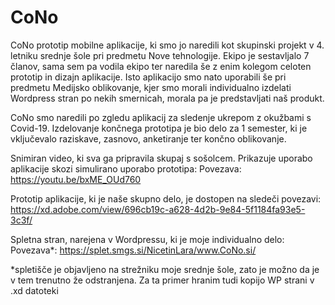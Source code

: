 # CoNo
CoNo prototip mobilne aplikacije, ki smo jo naredili kot skupinski projekt v 4. letniku srednje šole pri predmetu Nove tehnologije. Ekipo je sestavljalo 7 članov, sama sem pa vodila ekipo ter naredila še z enim kolegom celoten prototip in dizajn aplikacije. Isto aplikacijo smo nato uporabili še pri predmetu Medijsko oblikovanje, kjer smo morali individualno izdelati Wordpress stran po nekih smernicah, morala pa je predstavljati naš produkt.

CoNo smo naredili po zgledu aplikacij za sledenje ukrepom z okužbami s Covid-19. Izdelovanje končnega prototipa je bio delo za 1 semester, ki je vključevalo raziskave, zasnovo, anketiranje ter končno oblikovanje.

Snimiran video, ki sva ga pripravila skupaj s sošolcem. Prikazuje uporabo aplikacije skozi simulirano uporabo prototipa:
Povezava: https://youtu.be/bxME_OUd760

Prototip aplikacije, ki je naše skupno delo, je dostopen na sledeči povezavi:
https://xd.adobe.com/view/696cb19c-a628-4d2b-9e84-5f1184fa93e5-3c3f/

Spletna stran, narejena v Wordpressu, ki je moje individualno delo:
Povezava*: https://splet.smgs.si/NicetinLara/www.CoNo.si/

*spletišče je objavljeno na strežniku moje srednje šole, zato je možno da je v tem trenutno že odstranjena. Za ta primer hranim tudi kopijo WP strani v .xd datoteki
